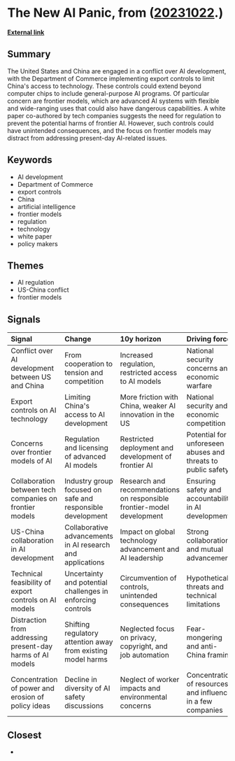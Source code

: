 # __The New AI Panic__, from ([20231022](https://kghosh.substack.com/p/20231022).)

__[External link](https://www.theatlantic.com/technology/archive/2023/10/technology-exports-ai-programs-regulations-china/675605/?utm_source=substack&utm_medium=email)__



## Summary

The United States and China are engaged in a conflict over AI development, with the Department of Commerce implementing export controls to limit China's access to technology. These controls could extend beyond computer chips to include general-purpose AI programs. Of particular concern are frontier models, which are advanced AI systems with flexible and wide-ranging uses that could also have dangerous capabilities. A white paper co-authored by tech companies suggests the need for regulation to prevent the potential harms of frontier AI. However, such controls could have unintended consequences, and the focus on frontier models may distract from addressing present-day AI-related issues.

## Keywords

* AI development
* Department of Commerce
* export controls
* China
* artificial intelligence
* frontier models
* regulation
* technology
* white paper
* policy makers

## Themes

* AI regulation
* US-China conflict
* frontier models

## Signals

| Signal                                                     | Change                                                       | 10y horizon                                                            | Driving force                                                |
|:-----------------------------------------------------------|:-------------------------------------------------------------|:-----------------------------------------------------------------------|:-------------------------------------------------------------|
| Conflict over AI development between US and China          | From cooperation to tension and competition                  | Increased regulation, restricted access to AI models                   | National security concerns and economic warfare              |
| Export controls on AI technology                           | Limiting China's access to AI development                    | More friction with China, weaker AI innovation in the US               | National security and economic competition                   |
| Concerns over frontier models of AI                        | Regulation and licensing of advanced AI models               | Restricted deployment and development of frontier AI                   | Potential for unforeseen abuses and threats to public safety |
| Collaboration between tech companies on frontier models    | Industry group focused on safe and responsible development   | Research and recommendations on responsible frontier-model development | Ensuring safety and accountability in AI development         |
| US-China collaboration in AI development                   | Collaborative advancements in AI research and applications   | Impact on global technology advancement and AI leadership              | Strong collaboration and mutual advancement                  |
| Technical feasibility of export controls on AI models      | Uncertainty and potential challenges in enforcing controls   | Circumvention of controls, unintended consequences                     | Hypothetical threats and technical limitations               |
| Distraction from addressing present-day harms of AI models | Shifting regulatory attention away from existing model harms | Neglected focus on privacy, copyright, and job automation              | Fear-mongering and anti-China framing                        |
| Concentration of power and erosion of policy ideas         | Decline in diversity of AI safety discussions                | Neglect of worker impacts and environmental concerns                   | Concentration of resources and influence in a few companies  |

## Closest

* 